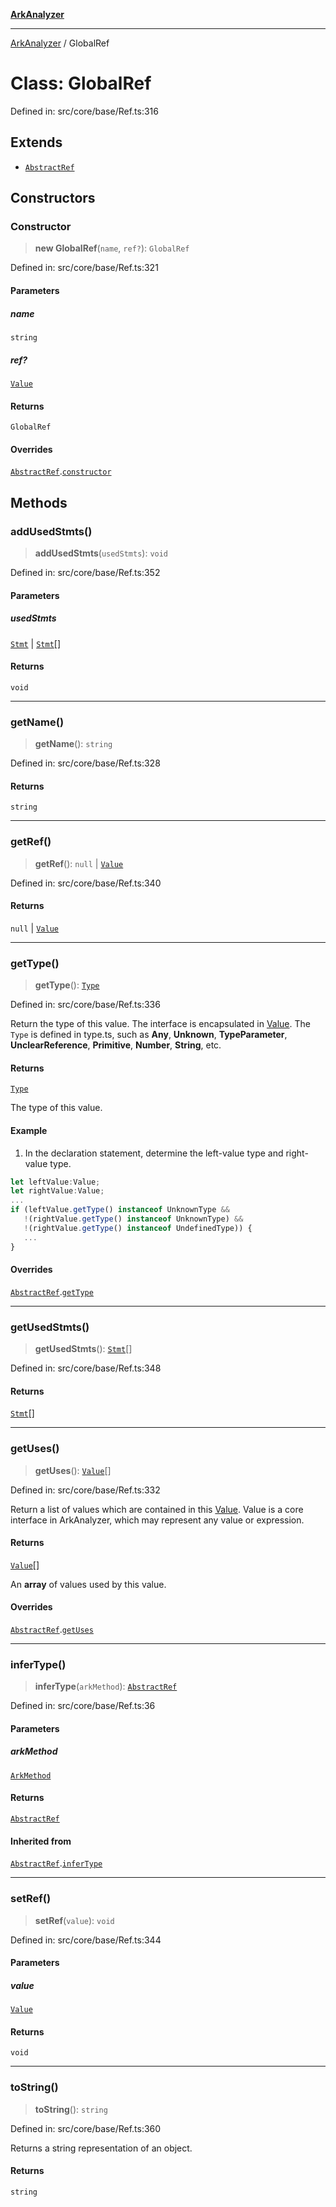 [**ArkAnalyzer**](../README.md)

***

[ArkAnalyzer](../globals.md) / GlobalRef

# Class: GlobalRef

Defined in: src/core/base/Ref.ts:316

## Extends

- [`AbstractRef`](AbstractRef.md)

## Constructors

### Constructor

> **new GlobalRef**(`name`, `ref?`): `GlobalRef`

Defined in: src/core/base/Ref.ts:321

#### Parameters

##### name

`string`

##### ref?

[`Value`](../interfaces/Value.md)

#### Returns

`GlobalRef`

#### Overrides

[`AbstractRef`](AbstractRef.md).[`constructor`](AbstractRef.md#constructor)

## Methods

### addUsedStmts()

> **addUsedStmts**(`usedStmts`): `void`

Defined in: src/core/base/Ref.ts:352

#### Parameters

##### usedStmts

[`Stmt`](Stmt.md) | [`Stmt`](Stmt.md)[]

#### Returns

`void`

***

### getName()

> **getName**(): `string`

Defined in: src/core/base/Ref.ts:328

#### Returns

`string`

***

### getRef()

> **getRef**(): `null` \| [`Value`](../interfaces/Value.md)

Defined in: src/core/base/Ref.ts:340

#### Returns

`null` \| [`Value`](../interfaces/Value.md)

***

### getType()

> **getType**(): [`Type`](Type.md)

Defined in: src/core/base/Ref.ts:336

Return the type of this value. The interface is encapsulated in [Value](../interfaces/Value.md). 
The `Type` is defined in type.ts, such as **Any**, **Unknown**, **TypeParameter**, 
**UnclearReference**, **Primitive**, **Number**, **String**, etc.

#### Returns

[`Type`](Type.md)

The type of this value.

#### Example

1. In the declaration statement, determine the left-value type and right-value type.

```typescript
let leftValue:Value;
let rightValue:Value;
...
if (leftValue.getType() instanceof UnknownType && 
   !(rightValue.getType() instanceof UnknownType) &&
   !(rightValue.getType() instanceof UndefinedType)) {
   ...
}
```

#### Overrides

[`AbstractRef`](AbstractRef.md).[`getType`](AbstractRef.md#gettype)

***

### getUsedStmts()

> **getUsedStmts**(): [`Stmt`](Stmt.md)[]

Defined in: src/core/base/Ref.ts:348

#### Returns

[`Stmt`](Stmt.md)[]

***

### getUses()

> **getUses**(): [`Value`](../interfaces/Value.md)[]

Defined in: src/core/base/Ref.ts:332

Return a list of values which are contained in this [Value](../interfaces/Value.md).
Value is a core interface in ArkAnalyzer, which may represent any value or expression.

#### Returns

[`Value`](../interfaces/Value.md)[]

An **array** of values used by this value.

#### Overrides

[`AbstractRef`](AbstractRef.md).[`getUses`](AbstractRef.md#getuses)

***

### inferType()

> **inferType**(`arkMethod`): [`AbstractRef`](AbstractRef.md)

Defined in: src/core/base/Ref.ts:36

#### Parameters

##### arkMethod

[`ArkMethod`](ArkMethod.md)

#### Returns

[`AbstractRef`](AbstractRef.md)

#### Inherited from

[`AbstractRef`](AbstractRef.md).[`inferType`](AbstractRef.md#infertype)

***

### setRef()

> **setRef**(`value`): `void`

Defined in: src/core/base/Ref.ts:344

#### Parameters

##### value

[`Value`](../interfaces/Value.md)

#### Returns

`void`

***

### toString()

> **toString**(): `string`

Defined in: src/core/base/Ref.ts:360

Returns a string representation of an object.

#### Returns

`string`
